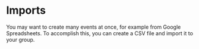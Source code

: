 # Imports

You may want to create many events at once, for example from Google
Spreadsheets. To accomplish this, you can create a CSV file and import it to
your group.

<!--how-do-i-import-events.md-->
<!--how-should-a-csv-file-be-formatted.md-->
<!--timezones-and-dates.md-->
